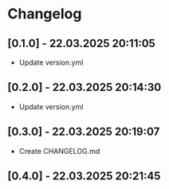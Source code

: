 # Changelog

## [0.1.0] - 22.03.2025 20:11:05

- Update version.yml

## [0.2.0] - 22.03.2025 20:14:30

- Update version.yml
## [0.3.0] - 22.03.2025 20:19:07

- Create CHANGELOG.md

## [0.4.0] - 22.03.2025 20:21:45



